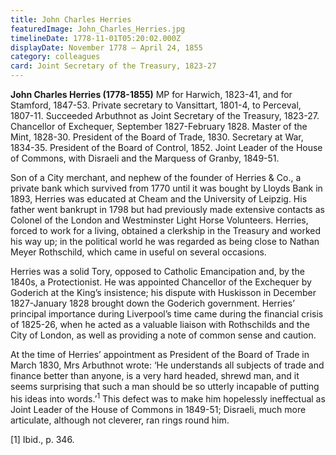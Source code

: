 ```yaml
---
title: John Charles Herries
featuredImage: John_Charles_Herries.jpg
timelineDate: 1778-11-01T05:20:02.000Z
displayDate: November 1778 – April 24, 1855
category: colleagues
card: Joint Secretary of the Treasury, 1823-27
---
```


**John Charles Herries (1778-1855)** MP for Harwich, 1823-41, and for Stamford, 1847-53. Private secretary to Vansittart, 1801-4, to Perceval, 1807-11. Succeeded Arbuthnot as Joint Secretary of the Treasury, 1823-27. Chancellor of Exchequer, September 1827-February 1828. Master of the Mint, 1828-30. President of the Board of Trade, 1830. Secretary at War, 1834-35. President of the Board of Control, 1852. Joint Leader of the House of Commons, with Disraeli and the Marquess of Granby, 1849-51.

Son of a City merchant, and nephew of the founder of Herries & Co., a private bank which survived from 1770 until it was bought by Lloyds Bank in 1893, Herries was educated at Cheam and the University of Leipzig. His father went bankrupt in 1798 but had previously made extensive contacts as Colonel of the London and Westminster Light Horse Volunteers. Herries, forced to work for a living, obtained a clerkship in the Treasury and worked his way up; in the political world he was regarded as being close to Nathan Meyer Rothschild, which came in useful on several occasions.

Herries was a solid Tory, opposed to Catholic Emancipation and, by the 1840s, a Protectionist. He was appointed Chancellor of the Exchequer by Goderich at the King’s insistence; his dispute with Huskisson in December 1827-January 1828 brought down the Goderich government. Herries’ principal importance during Liverpool’s time came during the financial crisis of 1825-26, when he acted as a valuable liaison with Rothschilds and the City of London, as well as providing a note of common sense and caution.

At the time of Herries’ appointment as President of the Board of Trade in March 1830, Mrs Arbuthnot wrote: ‘He understands all subjects of trade and finance better than anyone, is a very hard headed, shrewd man, and it seems surprising that such a man should be so utterly incapable of putting his ideas into words.’<sup>1</sup> This defect was to make him hopelessly ineffectual as Joint Leader of the House of Commons in 1849-51; Disraeli, much more articulate, although not cleverer, ran rings round him.

\[1] Ibid., p. 346.
